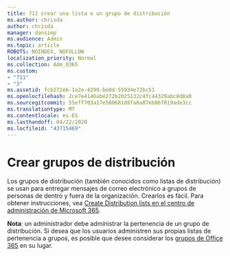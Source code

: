 ```yaml
---
title: 711 crear una lista o un grupo de distribución
ms.author: chrisda
author: chrisda
manager: dansimp
ms.audience: Admin
ms.topic: article
ROBOTS: NOINDEX, NOFOLLOW
localization_priority: Normal
ms.collection: Adm_O365
ms.custom:
- "711"
- "3"
ms.assetid: fcb272e6-1a2e-4299-be0d-55934e72bc51
ms.openlocfilehash: 2ce7e4146abe272b2025132c4fc44329abc8d8a0
ms.sourcegitcommit: 55eff703a17e500681d8fa6a87eb067019ade3cc
ms.translationtype: MT
ms.contentlocale: es-ES
ms.lasthandoff: 04/22/2020
ms.locfileid: "43715469"
---
```

# <a name="create-distribution-groups"></a>Crear grupos de distribución

Los grupos de distribución (también conocidos como listas de distribución) se usan para entregar mensajes de correo electrónico a grupos de personas de dentro y fuera de la organización. Crearlos es fácil. Para obtener instrucciones, vea [Create Distribution lists en el centro de administración de Microsoft 365](https://docs.microsoft.com/office365/admin/setup/create-distribution-lists).

**Nota**: un administrador debe administrar la pertenencia de un grupo de distribución. Si desea que los usuarios administren sus propias listas de pertenencia a grupos, es posible que desee considerar los [grupos de Office 365](https://support.office.com/article/b565caa1-5c40-40ef-9915-60fdb2d97fa2) en su lugar.

